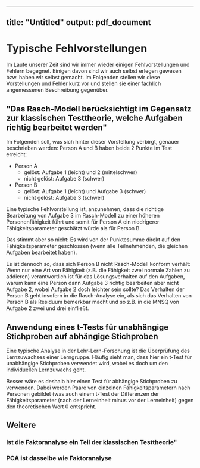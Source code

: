 
---
title: "Untitled"
output: pdf_document
---

# Typische Fehlvorstellungen

Im Laufe unserer Zeit sind wir immer wieder einigen Fehlvorstellungen und Fehlern begegnet. Einigen davon sind wir auch selbst erlegen gewesen bzw. haben wir selbst gemacht. Im Folgenden stellen wir diese Vorstellungen und Fehler kurz vor und stellen sie einer fachlich angemessenen Beschreibung gegenüber.

## "Das Rasch-Modell berücksichtigt im Gegensatz zur klassischen Testtheorie, welche Aufgaben richtig bearbeitet werden"

Im Folgenden soll, was sich hinter dieser Vorstellung verbirgt, genauer beschrieben werden:
Person A und B haben beide 2 Punkte im Test erreicht: 
* Person A
    * gelöst: Aufgabe 1 (leicht) und 2 (mittelschwer) 
    * nicht gelöst: Aufgabe 3 (schwer)
* Person B
    * gelöst: Aufgabe 1 (leicht) und Aufgabe 3 (schwer)
    * nicht gelöst: Aufgabe 3 (schwer)

Eine typische Fehlvorstellung ist, anzunehmen, dass die richtige Bearbeitung von Aufgabe 3 im Rasch-Modell zu einer höheren Personenfähigkeit führt und somit für Person A ein niedrigerer Fähigkeitsparameter geschätzt würde als für Person B.

Das stimmt aber so nicht: Es wird von der Punktesumme direkt auf den Fähigkeitsparameter geschlossen (wenn alle Teilnehmenden, die gleichen Aufgaben bearbeitet haben).

Es ist dennoch so, dass sich Person B nicht Rasch-Modell konform verhält: Wenn nur eine Art von Fähigkeit (z.B. die Fähigkeit zwei normale Zahlen zu addieren) verantwortlich ist für das Lösungsverhalten auf den Aufgaben, warum kann eine Person dann Aufgabe 3 richtig bearbeiten aber nicht Aufgabe 2, wobei Aufgabe 2 doch leichter sein sollte? Das Verhalten der Person B geht insofern in die Rasch-Analyse ein, als sich das Verhalten von Person B als Residuum bemerkbar macht und so z.B. in die MNSQ von Aufgabe 2 zwei und drei einfließt. 


## Anwendung eines t-Tests für unabhängige Stichproben auf abhängige Stichproben

Eine typische Analyse in der Lehr-Lern-Forschung ist die Überprüfung des Lernzuwachses einer Lerngruppe. Häufig sieht man, dass hier ein t-Test für unabhängige Stichproben verwendet wird, wobei es doch um den individuellen Lernzuwachs geht.
 
Besser wäre es deshalb hier einen Test für abhängige Stichproben zu verwenden. Dabei werden Paare von einzelnen Fähigkeitsparametern nach Personen gebildet (was auch einem t-Test der Differenzen der Fähigkeitsparameter (nach der Lerneinheit minus vor der Lerneinheit) gegen den theoretischen Wert 0 entspricht. 

## Weitere 

### Ist die Faktoranalyse ein Teil der klassischen Testtheorie"
### PCA ist dasselbe wie Faktoranalyse




